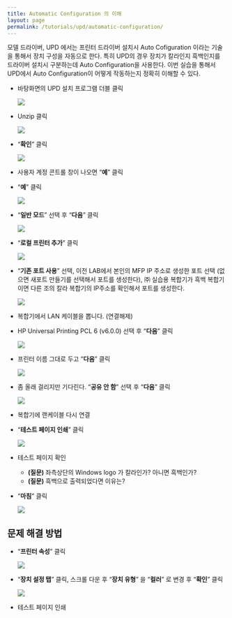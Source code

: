 ```yaml
---
title: Automatic Configuration 의 이해
layout: page
permalink: /tutorials/upd/automatic-configuration/
---
```

모델 드라이버, UPD 에서는 프린터 드라이버 설치시 Auto Cofiguration 이라는 기술을 통해서 장치 구성을 자동으로 한다. 특히 UPD의 경우 장치가 칼라인지 흑백인지를 드라이버 설치시 구분하는데 Auto Configuration을 사용한다. 이번 실습을 통해서 UPD에서 Auto Configuration이 어떻게 작동하는지 정확히 이해할 수 있다.

  * 바탕화면의 UPD 설치 프로그램 더블 클릭

	![](http://soonmo.github.io/images/2-12.png)

  * Unzip 클릭

	![](http://soonmo.github.io/images/3-11.png)

  * “**확인**” 클릭

	![](http://soonmo.github.io/images/4-13.png)

  * 사용자 계정 콘트롤 창이 나오면 “**예**” 클릭
  * “**예**” 클릭

	![](http://soonmo.github.io/images/6-10.png)

  * “**일반 모드**” 선택 후 “**다음**” 클릭

	![](http://soonmo.github.io/images/7-11.png)

  * “**로컬 프린터 추가**” 클릭

	![](http://soonmo.github.io/images/8-10.png)

  * “**기존 포트 사용**” 선택, 이전 LAB에서 본인의 MFP IP 주소로 생성한 포트 선택 (없으면 새포트 만들기를 선택해서 포트를 생성한다), ㈜ 실습용 복합기가 흑백 복합기이면 다른 조의 칼라 복합기의 IP주소를 확인해서 포트를 생성한다.

	![](http://soonmo.github.io/images/9-10.png)

  * 복합기에서 LAN 케이블을 뽑니다. (연결해제)
  * HP Universal Printing PCL 6 (v6.0.0) 선택 후 “**다음**” 클릭

	![](http://soonmo.github.io/images/11-8.png)

  * 프린터 이름 그대로 두고 “**다음**” 클릭

	![](http://soonmo.github.io/images/12-8.png)

  * 좀 올래 걸리지만 기다린다. “**공유 안 함**” 선택 후 “**다음**” 클릭

	![](http://soonmo.github.io/images/13-6.png)

  * 복합기에 랜케이블 다시 연결
  * “**테스트 페이지 인쇄**” 클릭

	![](http://soonmo.github.io/images/15-5.png)

  * 테스트 페이지 확인 
      * **(질문)** 좌측상단의 Windows logo 가 칼라인가? 아니면 흑백인가?
      * **(질문)** 흑백으로 출력되었다면 이유는?
  * “**마침**” 클릭

	![](http://soonmo.github.io/images/16-7.png)

## 문제 해결 방법

  * “**프린터 속성**” 클릭

	![](http://soonmo.github.io/images/18-7.png)

  * “**장치 설정 탭**” 클릭, 스크롤 다운 후 “**장치 유형**” 을 “**컬러**” 로 변경 후 “**확인**” 클릭

	![](http://soonmo.github.io/images/19-7.png)

  * 테스트 페이지 인쇄